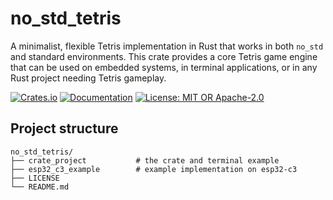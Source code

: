 # no_std_tetris

A minimalist, flexible Tetris implementation in Rust that works in both `no_std` and standard environments. This crate provides a core Tetris game engine that can be used on embedded systems, in terminal applications, or in any Rust project needing Tetris gameplay.

[![Crates.io](https://img.shields.io/crates/v/no_std_tetris.svg)](https://crates.io/crates/no_std_tetris)
[![Documentation](https://docs.rs/no_std_tetris/badge.svg)](https://docs.rs/no_std_tetris)
[![License: MIT OR Apache-2.0](https://img.shields.io/badge/License-MIT%20OR%20Apache--2.0-blue.svg)](LICENSE)

## Project structure
```
no_std_tetris/
├── crate_project           # the crate and terminal example
├── esp32_c3_example        # example implementation on esp32-c3
├── LICENSE
└── README.md
```